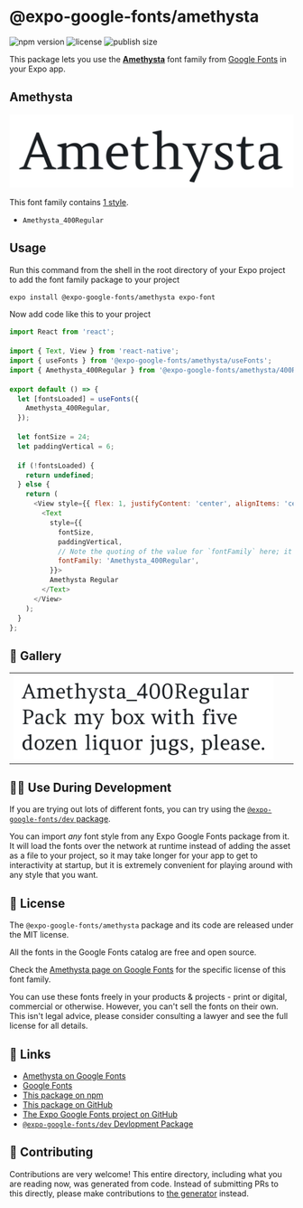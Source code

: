 # @expo-google-fonts/amethysta

![npm version](https://flat.badgen.net/npm/v/@expo-google-fonts/amethysta)
![license](https://flat.badgen.net/github/license/expo/google-fonts)
![publish size](https://flat.badgen.net/packagephobia/install/@expo-google-fonts/amethysta)

This package lets you use the [**Amethysta**](https://fonts.google.com/specimen/Amethysta) font family from [Google Fonts](https://fonts.google.com/) in your Expo app.

## Amethysta

![Amethysta](./font-family.png)

This font family contains [1 style](#-gallery).

- `Amethysta_400Regular`

## Usage

Run this command from the shell in the root directory of your Expo project to add the font family package to your project
```sh
expo install @expo-google-fonts/amethysta expo-font
```

Now add code like this to your project
```js
import React from 'react';

import { Text, View } from 'react-native';
import { useFonts } from '@expo-google-fonts/amethysta/useFonts';
import { Amethysta_400Regular } from '@expo-google-fonts/amethysta/400Regular';

export default () => {
  let [fontsLoaded] = useFonts({
    Amethysta_400Regular,
  });

  let fontSize = 24;
  let paddingVertical = 6;

  if (!fontsLoaded) {
    return undefined;
  } else {
    return (
      <View style={{ flex: 1, justifyContent: 'center', alignItems: 'center' }}>
        <Text
          style={{
            fontSize,
            paddingVertical,
            // Note the quoting of the value for `fontFamily` here; it expects a string!
            fontFamily: 'Amethysta_400Regular',
          }}>
          Amethysta Regular
        </Text>
      </View>
    );
  }
};

```

## 🔡 Gallery


||||
|-|-|-|
|![Amethysta_400Regular](.//400Regular/Amethysta_400Regular.ttf.png)||||


## 👩‍💻 Use During Development

If you are trying out lots of different fonts, you can try using the [`@expo-google-fonts/dev` package](https://github.com/expo/google-fonts/tree/master/font-packages/dev#readme).

You can import *any* font style from any Expo Google Fonts package from it. It will load the fonts
over the network at runtime instead of adding the asset as a file to your project, so it may take longer
for your app to get to interactivity at startup, but it is extremely convenient
for playing around with any style that you want.

## 📖 License

The `@expo-google-fonts/amethysta` package and its code are released under the MIT license.

All the fonts in the Google Fonts catalog are free and open source.

Check the [Amethysta page on Google Fonts](https://fonts.google.com/specimen/Amethysta) for the specific license of this font family.

You can use these fonts freely in your products & projects - print or digital, commercial or otherwise. However, you can't sell the fonts on their own. This isn't legal advice, please consider consulting a lawyer and see the full license for all details.

## 🔗 Links

- [Amethysta on Google Fonts](https://fonts.google.com/specimen/Amethysta)
- [Google Fonts](https://fonts.google.com/)
- [This package on npm](https://www.npmjs.com/package/@expo-google-fonts/amethysta)
- [This package on GitHub](https://github.com/expo/google-fonts/tree/master/font-packages/amethysta)
- [The Expo Google Fonts project on GitHub](https://github.com/expo/google-fonts)
- [`@expo-google-fonts/dev` Devlopment Package](https://github.com/expo/google-fonts/tree/master/font-packages/dev)

## 🤝 Contributing

Contributions are very welcome! This entire directory, including what you are reading now, was generated from code. Instead of submitting PRs to this directly, please make contributions to [the generator](https://github.com/expo/google-fonts/tree/master/packages/generator) instead.
